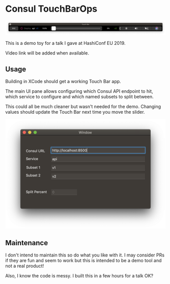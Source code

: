 # Consul TouchBarOps

![Consul TouchBarOps](touchbarops.png?raw=true "Consul TouchBarOps")

This is a demo toy for a talk I gave at HashiConf EU 2019.

Video link will be added when available.

## Usage

Building in XCode should get a working Touch Bar app.

The main UI pane allows configuring which Consul API endpoint to hit, which
service to configure and which named subsets to split between.

This could all be much cleaner but wasn't needed for the demo. Changing values
should update the Touch Bar next time you move the slider.

![Config UI](ui-ss.png?raw=true "Config UI")

## Maintenance

I don't intend to maintain this so do what you like with it. I may consider PRs
if they are fun and seem to work but this is intended to be a demo tool and not
a real product!

Also, I know the code is messy. I built this in a few hours for a talk OK?